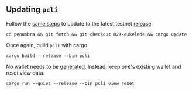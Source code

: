 ## Updating `pcli`

Follow the [same steps](https://guide.penumbra.zone/main/pcli/install.html#cloning-the-repository) to update to the latest testnet [release](https://github.com/penumbra-zone/penumbra/releases)
```
cd penumbra && git fetch && git checkout 029-eukelade && cargo update
```

Once again, build `pcli` with cargo
```
cargo build --release --bin pcli
```

No wallet needs to be [generated](https://guide.penumbra.zone/main/pcli/wallet.html#generating-a-wallet). Instead, keep one's existing wallet and reset view data.

```
cargo run --quiet --release --bin pcli view reset
```
